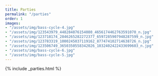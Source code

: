 ```yaml
---
title: Parties
permalink: "/parties"
order: 1
images:
- "/assets/img/bass-cycle-4.jpg"
- "/assets/img/123543979_448284876154080_4656174462763591070_n.jpg"
- "/assets/img/123718174_2846265282272377_6597285907948287599_n.jpg"
- "/assets/img/123783319_1000245037119162_877474102714638726_n.jpg"
- "/assets/img/123506749_3650350558342026_1032402422433699603_n.jpg"
- "/assets/img/bass-cycle-6.jpg"
- "/assets/img/bass-cycle-5.jpg"
---
```


<div class="mt-6">
	{% include _parties.html %}
</div>